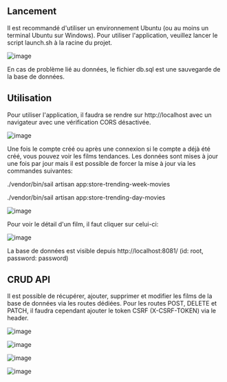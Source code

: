 ## Lancement

Il est recommandé d'utiliser un environnement Ubuntu (ou au moins un terminal Ubuntu sur Windows). Pour utiliser l'application, veuillez lancer le script launch.sh à la racine du projet.

![image](https://github.com/Stickysticky/PlusQuePro/assets/23642565/9b2ce4a0-3c7e-4387-b777-dfa74f09b052)

En cas de problème lié au données, le fichier db.sql est une sauvegarde de la base de données.

## Utilisation

Pour utiliser l'application, il faudra se rendre sur http://localhost avec un navigateur avec une vérification CORS désactivée.

![image](https://github.com/Stickysticky/PlusQuePro/assets/23642565/53a79670-9bab-4e16-b32a-f53a8dbce1b4)

Une fois le compte créé ou après une connexion si le compte a déjà été créé, vous pouvez voir les films tendances. Les données sont mises à jour une fois par jour mais il est possible de forcer la mise à jour via les commandes suivantes:

./vendor/bin/sail artisan app:store-trending-week-movies

./vendor/bin/sail artisan app:store-trending-day-movies

![image](https://github.com/Stickysticky/PlusQuePro/assets/23642565/12767358-971c-4f85-af2d-fe2e676909b6)

Pour voir le détail d'un film, il faut cliquer sur celui-ci:

![image](https://github.com/Stickysticky/PlusQuePro/assets/23642565/b31dd61e-3976-4d95-a352-d7bf0ec0fb33)

La base de données est visible depuis http://localhost:8081/ (id: root, password: password)

## CRUD API

Il est possible de récupérer, ajouter, supprimer et modifier les films de la base de données via les routes dédiées. Pour les routes POST, DELETE et PATCH, il faudra cependant ajouter le token CSRF (X-CSRF-TOKEN) via le header.

![image](https://github.com/Stickysticky/PlusQuePro/assets/23642565/b1c3f7ec-7678-41a9-9ff2-19ab40143f84)


![image](https://github.com/Stickysticky/PlusQuePro/assets/23642565/5bcf5378-d509-4288-b4ec-a4ea90911a70)


![image](https://github.com/Stickysticky/PlusQuePro/assets/23642565/69a13c03-1820-4494-ab44-9f1499c221ae)


![image](https://github.com/Stickysticky/PlusQuePro/assets/23642565/890127c1-1697-4c22-8775-1c02e73b0f2d)

